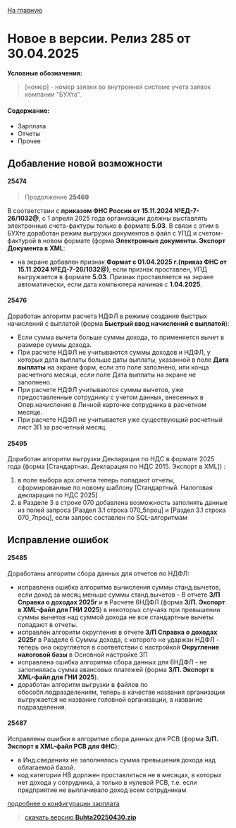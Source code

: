 ﻿[На главную](../../index.md)

# Новое  в версии. Релиз 285 от 30.04.2025

**Условные обозначения:**
 >[номер] - номер заявки во внутренней системе учета заявок компании "БУХта".

#### Содержание: 

- Зарплата
- Отчеты
- Прочее

## Добавление новой возможности

#### 25474
>Продолжение __25469__

В соответствии с __приказом ФНС России от 15.11.2024 №ЕД-7-26/1032@__, с 1 апреля 2025 года организации должны выставлять электронные счета-фактуры только в формате __5.03__.
В связи с этим в БУХте доработан режим выгрузки документов в файл с УПД и счетом-фактурой в новом формате (форма __Электронные документы. Экспорт Документа в XML__: 
- на экране добавлен признак __Формат с 01.04.2025 г.(приказ ФНС от 15.11.2024 №ЕД-7-26/1032@)__, если признак проставлен, УПД выгружается в формате __5.03__. Признак проставляется на экране автоматически, если дата компьютера начиная с __1.04.2025__.

#### 25476
Доработан алгоритм расчета НДФЛ в режиме создания быстрых начислений с выплатой (форма __Быстрый ввод начислений с выплатой__):
- Если сумма вычета больше суммы дохода, то применяется вычет в размере суммы дохода. 
- При расчете НДФЛ не учитываются суммы доходов и НДФЛ, у которых дата выплаты больше даты выплаты, указанной в поле __Дата выплаты__ на экране форм, если это поле заполнено, или конца расчетного месяца, если поле Дата выплаты на экране не заполнено.
- При расчете НДФЛ учитываются суммы вычетов, уже предоставленные сотруднику с учетом данных, внесенных в Опер.начисления в Личной карточке сотрудника в расчетном месяце.
- При расчете НДФЛ не учитывается уже существующий расчетный лист ЗП за расчетный месяц.

#### 25495
Доработан алгоритм выгрузки Декларации по НДС в формате 2025 года (форма [Стандартная. Декларация по НДС 2015. Экспорт в XML]) :
1. в поле выбора арх.отчета теперь попадают отчеты, сформированные по новому шаблону [Стандартный. Налоговая декларация по НДС 2025]
2. в Разделе 3 в строке 070 добавлена возможность заполнять данные из полей запроса [Раздел 3.1 строка 070_5проц] и  [Раздел 3.1 строка 070_7проц], если запрос составлен по SQL-алгоритмам

## Исправление ошибок

#### 25485
Доработаны алгоритм сбора данных для отчетов по НДФЛ: 
- исправлена ошибка алгоритма вычисления суммы станд.вычетов, если доход за месяц меньше суммы станд.вычетов - В отчете __З/П Справка о доходах 2025г__ и в Расчете 6НДФЛ (форма __З/П. Экспорт в XML-файл для ГНИ 2025__) в некоторых случаях при превышении суммы вычетов над суммой дохода не все стандартные вычеты попадают в отчеты.
- исправлен алгоритм округления в отчете __З/П Справка о доходах 2025г__ в Разделе 6 Суммы дохода, с которого не ударжан НДФЛ - теперь она округляется в соответствии с настройкой __Округление налоговой базы__ в Основной настройке ЗП
- исправлена ошибка алгоритма сбора данных для 6НДФЛ - не заполнялась сумма авансовых платежей (форма __З/П. Экспорт в XML-файл для ГНИ 2025__). 
- доработан алгоритм выгрузки в файлов по обособл.подразделениям, теперь в качестве названия организации выгружается не название головной организации, а название подразделения.

#### 25487
Исправлены ошибки в алгоритме сбора данных для РСВ (форма __З/П. Экспорт в XML-файл РСВ для ФНС__):
- в Инд.сведениях не заполнялась сумма превышения дохода над облагаемой базой.
- код категории НВ дорлжен проставляться не в месяцах, в которых нет дохода у сотрудника, а только в нулевой РСВ, т.е. если предприятие не выплачивало доход всем сотрудникам 


[подробнее о конфигурации зарплата](Стандартная_Зарплата.htm)

>[скачать версию **Buhta20250430.zip**](Buhta20250430.zip)
